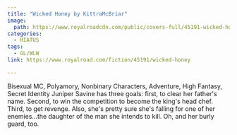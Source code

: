```yaml
---
title: "Wicked Honey by KittraMcBriar"
image:
  path: https://www.royalroadcdn.com/public/covers-full/45191-wicked-honey.jpg
categories:
  - HIATUS
tags:
  - GL/WLW
link: https://www.royalroad.com/fiction/45191/wicked-honey

---
```

Bisexual MC, Polyamory, Nonbinary Characters, Adventure, High Fantasy, Secret Identity
Juniper Savine has three goals: first, to clear her father's name. Second, to win the competition to become the king's head chef. Third, to get revenge. Also, she's pretty sure she's falling for one of her enemies...the daughter of the man she intends to kill.
Oh, and her burly guard, too.